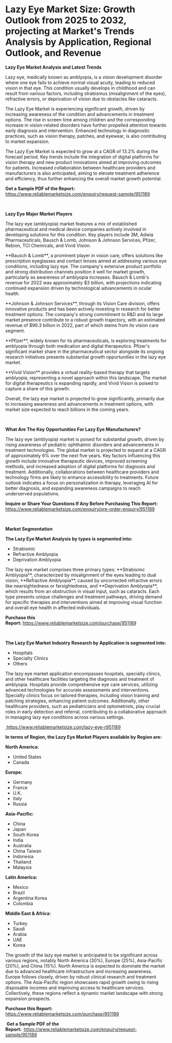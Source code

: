 <p><h1>Lazy Eye Market Size: Growth Outlook from 2025 to 2032, projecting at Market's Trends Analysis by Application, Regional Outlook, and Revenue</h1></p><p><strong>Lazy Eye Market Analysis and Latest Trends</strong></p>
<p><p>Lazy eye, medically known as amblyopia, is a vision development disorder where one eye fails to achieve normal visual acuity, leading to reduced vision in that eye. This condition usually develops in childhood and can result from various factors, including strabismus (misalignment of the eyes), refractive errors, or deprivation of vision due to obstacles like cataracts.</p><p>The Lazy Eye Market is experiencing significant growth, driven by increasing awareness of the condition and advancements in treatment options. The rise in screen time among children and the corresponding increase in vision-related disorders have further propelled attention towards early diagnosis and intervention. Enhanced technology in diagnostic practices, such as vision therapy, patches, and eyewear, is also contributing to market expansion. </p><p>The Lazy Eye Market is expected to grow at a CAGR of 13.2% during the forecast period. Key trends include the integration of digital platforms for vision therapy and new product innovations aimed at improving outcomes for patients. Increased collaboration between healthcare providers and manufacturers is also anticipated, aiming to elevate treatment adherence and efficiency, thus further enhancing the overall market growth potential.</p></p>
<p><strong>Get a Sample PDF of the Report:&nbsp;</strong> <a href="https://www.reliablemarketsize.com/enquiry/request-sample/951189?utm_campaign=2935&utm_medium=2&utm_source=Github&utm_content=ia&utm_term=17042025&utm_id=lazy-eye">https://www.reliablemarketsize.com/enquiry/request-sample/951189</a></p>
<p>&nbsp;</p>
<p><strong>Lazy Eye Major Market Players</strong></p>
<p><p>The lazy eye (amblyopia) market features a mix of established pharmaceutical and medical device companies actively involved in developing solutions for this condition. Key players include 3M, Adwia Pharmaceuticals, Bausch & Lomb, Johnson & Johnson Services, Pfizer, Rebion, TCI Chemicals, and Vivid Vision. </p><p>**Bausch & Lomb**, a prominent player in vision care, offers solutions like prescription eyeglasses and contact lenses aimed at addressing various eye conditions, including lazy eye. The company's extensive product portfolio and strong distribution channels position it well for market growth, particularly as awareness of amblyopia increases. Bausch & Lomb's revenue for 2022 was approximately $3 billion, with projections indicating continued expansion driven by technological advancements in ocular health.</p><p>**Johnson & Johnson Services**, through its Vision Care division, offers innovative products and has been actively investing in research for better treatment options. The company's strong commitment to R&D and its large market presence contribute to a robust growth trajectory, with an estimated revenue of $96.3 billion in 2022, part of which stems from its vision care segment.</p><p>**Pfizer**, widely known for its pharmaceuticals, is exploring treatments for amblyopia through both medication and digital therapeutics. Pfizer's significant market share in the pharmaceutical sector alongside its ongoing research initiatives presents substantial growth opportunities in the lazy eye market.</p><p>**Vivid Vision** provides a virtual reality-based therapy that targets amblyopia, representing a novel approach within this landscape. The market for digital therapeutics is expanding rapidly, and Vivid Vision is poised to capture a share of this growth.</p><p>Overall, the lazy eye market is projected to grow significantly, primarily due to increasing awareness and advancements in treatment options, with market size expected to reach billions in the coming years.</p></p>
<p>&nbsp;</p>
<p><strong>What Are The Key Opportunities For Lazy Eye Manufacturers?</strong></p>
<p><p>The lazy eye (amblyopia) market is poised for substantial growth, driven by rising awareness of pediatric ophthalmic disorders and advancements in treatment technologies. The global market is projected to expand at a CAGR of approximately 6% over the next five years. Key factors influencing this growth include innovative therapeutic devices, improved screening methods, and increased adoption of digital platforms for diagnosis and treatment. Additionally, collaborations between healthcare providers and technology firms are likely to enhance accessibility to treatments. Future outlook indicates a focus on personalization in therapy, leveraging AI for better diagnosis, and expanding awareness campaigns to reach underserved populations.</p></p>
<p><strong>Inquire or Share Your Questions If Any Before Purchasing This Report:</strong> <a href="https://www.reliablemarketsize.com/enquiry/pre-order-enquiry/951189?utm_campaign=2935&utm_medium=2&utm_source=Github&utm_content=ia&utm_term=17042025&utm_id=lazy-eye">https://www.reliablemarketsize.com/enquiry/pre-order-enquiry/951189</a></p>
<p>&nbsp;</p>
<p><strong>Market Segmentation</strong></p>
<p><strong>The Lazy Eye Market Analysis by types is segmented into:</strong></p>
<p><ul><li>Strabismic</li><li>Refractive Amblyopia</li><li>Deprivation Amblyopia</li></ul></p>
<p><p>The lazy eye market comprises three primary types: **Strabismic Amblyopia**, characterized by misalignment of the eyes leading to dual vision, **Refractive Amblyopia**, caused by uncorrected refractive errors like nearsightedness or farsightedness, and **Deprivation Amblyopia**, which results from an obstruction in visual input, such as cataracts. Each type presents unique challenges and treatment pathways, driving demand for specific therapies and interventions aimed at improving visual function and overall eye health in affected individuals.</p></p>
<p><strong>Purchase this Report:&nbsp;</strong><a href="https://www.reliablemarketsize.com/purchase/951189?utm_campaign=2935&utm_medium=2&utm_source=Github&utm_content=ia&utm_term=17042025&utm_id=lazy-eye">https://www.reliablemarketsize.com/purchase/951189</a></p>
<p>&nbsp;</p>
<p><strong>The Lazy Eye Market Industry Research by Application is segmented into:</strong></p>
<p><ul><li>Hospitals</li><li>Specialty Clinics</li><li>Others</li></ul></p>
<p><p>The lazy eye market application encompasses hospitals, specialty clinics, and other healthcare facilities targeting the diagnosis and treatment of amblyopia. Hospitals provide comprehensive eye care services, utilizing advanced technologies for accurate assessments and interventions. Specialty clinics focus on tailored therapies, including vision training and patching strategies, enhancing patient outcomes. Additionally, other healthcare providers, such as pediatricians and optometrists, play crucial roles in early detection and referral, contributing to a collaborative approach in managing lazy eye conditions across various settings.</p></p>
<p><a href="https://www.reliablemarketsize.com/lazy-eye-r951189?utm_campaign=2935&utm_medium=2&utm_source=Github&utm_content=ia&utm_term=17042025&utm_id=lazy-eye">&nbsp;https://www.reliablemarketsize.com/lazy-eye-r951189</a></p>
<p><strong>In terms of Region, the Lazy Eye Market Players available by Region are:</strong></p>
<p>
    <p> <strong> North America: </strong>
        <ul>
            <li>United States</li>
            <li>Canada</li>
        </ul>
        </p> 
    <p> <strong> Europe: </strong>
        <ul>
            <li>Germany</li>
            <li>France</li>
            <li>U.K.</li>
            <li>Italy</li>
            <li>Russia</li>
        </ul>
        </p> 
    <p> <strong> Asia-Pacific: </strong>
        <ul>
            <li>China</li>
            <li>Japan</li>
            <li>South Korea</li>
            <li>India</li>
            <li>Australia</li>
            <li>China Taiwan</li>
            <li>Indonesia</li>
            <li>Thailand</li>
            <li>Malaysia</li>
        </ul>
        </p> 
    <p> <strong> Latin America: </strong>
        <ul>
            <li>Mexico</li>
            <li>Brazil</li>
            <li>Argentina Korea</li>
            <li>Colombia</li>
        </ul>
        </p> 
    <p> <strong> Middle East & Africa: </strong>
        <ul>
            <li>Turkey</li>
            <li>Saudi</li>
            <li>Arabia</li>
            <li>UAE</li>
            <li>Korea</li>
        </ul>
    </p>
    </p>
<p><p>The growth of the lazy eye market is anticipated to be significant across various regions, notably North America (30%), Europe (25%), Asia-Pacific (20%), and China (15%). North America is expected to dominate the market due to advanced healthcare infrastructure and increasing awareness. Europe follows closely, driven by robust clinical research and treatment options. The Asia-Pacific region showcases rapid growth owing to rising disposable incomes and improving access to healthcare services. Collectively, these regions reflect a dynamic market landscape with strong expansion prospects.</p></p>
<p><strong>Purchase this Report: </strong><a href="https://www.reliablemarketsize.com/purchase/951189?utm_campaign=2935&utm_medium=2&utm_source=Github&utm_content=ia&utm_term=17042025&utm_id=lazy-eye">https://www.reliablemarketsize.com/purchase/951189</a></p>
<p>&nbsp;<strong>Get a Sample PDF of the Report:&nbsp;&nbsp;</strong><a href="https://www.reliablemarketsize.com/enquiry/request-sample/951189?utm_campaign=2935&utm_medium=2&utm_source=Github&utm_content=ia&utm_term=17042025&utm_id=lazy-eye">https://www.reliablemarketsize.com/enquiry/request-sample/951189</a></p>
<p><strong></strong></p>
<p><p></p><p></p><p></p></p>